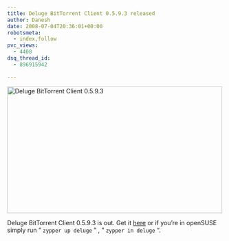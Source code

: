 ```yaml
---
title: Deluge BitTorrent Client 0.5.9.3 released
author: Danesh
date: 2008-07-04T20:36:01+00:00
robotsmeta:
  - index,follow
pvc_views:
  - 4408
dsq_thread_id:
  - 896915942

---
```

[<img loading="lazy" class="alignnone size-medium wp-image-660" title="Deluge BitTorrent Client 0.5.9.3" src="/wp-content/uploads/2008/07/deluge-0593-500x295.png" alt="Deluge BitTorrent Client 0.5.9.3" width="500" height="295" srcset="/wp-content/uploads/2008/07/deluge-0593-500x295.png 500w, /wp-content/uploads/2008/07/deluge-0593.png 1017w" sizes="(max-width: 500px) 100vw, 500px" />][1]

Deluge BitTorrent Client 0.5.9.3 is out. Get it [here][2] or if you&#8217;re in openSUSE simply run &#8221; `zypper up deluge` &#8221; , &#8221; `zypper in deluge` &#8220;.

 [1]: /wp-content/uploads/2008/07/deluge-0593.png
 [2]: http://deluge-torrent.org/downloads.php